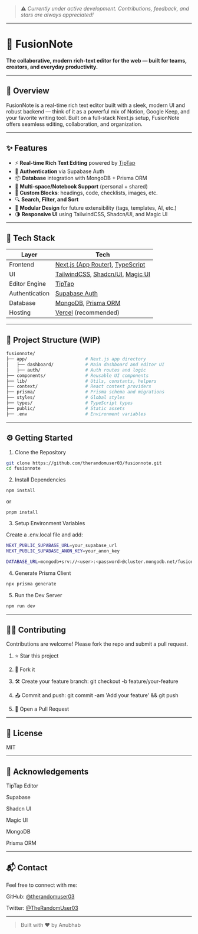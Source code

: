 > ⚠️ *Currently under active development. Contributions, feedback, and stars are always appreciated!*
---

# 📝 FusionNote

**The collaborative, modern rich-text editor for the web — built for teams, creators, and everyday productivity.**

---

## 🚀 Overview

FusionNote is a real-time rich text editor built with a sleek, modern UI and robust backend — think of it as a powerful mix of Notion, Google Keep, and your favorite writing tool. Built on a full-stack Next.js setup, FusionNote offers seamless editing, collaboration, and organization.

---

## ✨ Features

- ⚡ **Real-time Rich Text Editing** powered by [TipTap](https://tiptap.dev)
- 👥 **Authentication** via Supabase Auth
- 📦 **Database** integration with MongoDB + Prisma ORM
- 🧠 **Multi-space/Notebook Support** (personal + shared)
- 📑 **Custom Blocks**: headings, code, checklists, images, etc.
- 🔍 **Search, Filter, and Sort**
- 🧩 **Modular Design** for future extensibility (tags, templates, AI, etc.)
- 🌗 **Responsive UI** using TailwindCSS, Shadcn/UI, and Magic UI

---

## 🧱 Tech Stack

| Layer           | Tech                                                                 |
|----------------|----------------------------------------------------------------------|
| Frontend        | [Next.js (App Router)](https://nextjs.org/), [TypeScript](https://www.typescriptlang.org/) |
| UI              | [TailwindCSS](https://tailwindcss.com/), [Shadcn/UI](https://ui.shadcn.com/), [Magic UI](https://magicui.design/) |
| Editor Engine   | [TipTap](https://tiptap.dev/)                                        |
| Authentication  | [Supabase Auth](https://supabase.com/auth)                          |
| Database        | [MongoDB](https://www.mongodb.com/), [Prisma ORM](https://www.prisma.io/) |
| Hosting         | [Vercel](https://vercel.com/) (recommended)                         |

---

## 📁 Project Structure (WIP)

```bash
fusionnote/
├── app/                      # Next.js app directory
│   ├── dashboard/            # Main dashboard and editor UI
│   ├── auth/                 # Auth routes and logic
├── components/               # Reusable UI components
├── lib/                      # Utils, constants, helpers
├── context/                  # React context providers
├── prisma/                   # Prisma schema and migrations
├── styles/                   # Global styles
├── types/                    # TypeScript types
├── public/                   # Static assets
├── .env                      # Environment variables
```


---

## ⚙️ Getting Started

1. Clone the Repository


```bash
git clone https://github.com/therandomuser03/fusionnote.git
cd fusionnote
```

2. Install Dependencies


```
npm install
```
or
```
pnpm install
```

3. Setup Environment Variables



Create a .env.local file and add:

```bash
NEXT_PUBLIC_SUPABASE_URL=your_supabase_url
NEXT_PUBLIC_SUPABASE_ANON_KEY=your_anon_key

DATABASE_URL=mongodb+srv://<user>:<password>@cluster.mongodb.net/fusionnote?retryWrites=true&w=majority
```

4. Generate Prisma Client


```bash
npx prisma generate
```

5. Run the Dev Server


```bash
npm run dev
```

<!-- 
---

## 🛣️ Roadmap

[x] Setup authentication (Supabase)

[x] Create responsive dashboard

[x] Implement basic rich text editing

[x] MongoDB + Prisma integration

[ ] Note sharing & collaboration

[ ] AI-powered suggestions (e.g., summarizer, title generator)

[ ] Realtime sync with Y.js / CRDT

[ ] Mobile-first UI

[ ] Offline support
-->


---

## 🧑‍💻 Contributing

Contributions are welcome! Please fork the repo and submit a pull request.

1. ⭐ Star this project


2. 🍴 Fork it


3. 🛠️ Create your feature branch: git checkout -b feature/your-feature


4. 📤 Commit and push: git commit -am 'Add your feature' && git push


5. 🔁 Open a Pull Request




---

## 📜 License

MIT


---

## 🙌 Acknowledgements

TipTap Editor

Supabase

Shadcn UI

Magic UI

MongoDB

Prisma ORM



---

## 📬 Contact

Feel free to connect with me:

GitHub: [@therandomuser03](https://github.com/therandomuser03)

Twitter: [@TheRandomUser03](https://x.com/TheRandomUser03)



---

> Built with ❤️ by Anubhab

